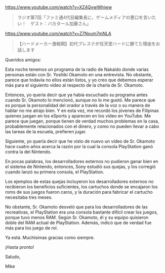 https://www.youtube.com/watch?v=XZ4QywWhjww

> ラジオ第7回「ファミ通4代目編集長に、ゲームメディアの悪口を言いたい！　ゲスト：バカタール加藤さん」 

https://www.youtube.com/watch?v=Z7Nxum7mNLA

> 【ハードメーカー激戦期】初代プレステが任天堂ハードに勝てた理由をお話します 

Queridos amigos:

Esta noche tenemos un programa de la radio de Nakaido donde varias personas están con Sr. Yoshiki Okamoto en una entrevista. No obstante, parece que todavía no ellos están listos, y yo creo que debemos esperar más para el siguiento vídeo al respecto de la charla de Sr. Okamoto.

Entonces, yo quería decir que ya había escuchado su programa antes cuando Sr. Okamoto lo mencionó, aunque no lo me gustó. Me parece que es porque la personalidad del orador a través de la voz o su manera de hablar no me atrajo bien. Y en esta vez, me recordó los jóvenes de Filipinas quienes juegan en los eSports y aparecen en los vídeo en YouTube. Me parece que juegan, porque tienen de verdad muchos problemas en la casa, probablemente relacionados con el dinero, y como no pueden llevar a cabo las tareas de la escuela, prefieren jugar.

Siguiente, yo quería decir que he visto de nuevo un vídeo de Sr. Okamoto hace cuatro años acerca la razón por la cual la consola PlayStation ganó contra la del Nintendo.

En pocas palabras, los desarrolladores externos no pudieron ganar bien en el sistema de Nintendo, entonces, Sony estudió sus quejas, y los corregió cuando lanzó su primera consola, el PlayStation. 

Los ejemplos de estas quejas incluyeron los desarrolladores externos no recibieron los beneficios suficientes, los cartuchos donde se encajaron los roms de sus juegos fueron caros, y la duración para fabricar el cartucho necesitaba tres meses. 

No obstante, Sr. Okamoto desveló que para los desarrolladores de las recreativas, el PlayStation era una consola bastante difícil crear los juegos, porque tuvo menos RAM. Según Sr. Okamoto, él y su equipo quisieron doble del RAM actual de PlayStation. Además, indicó que de verdad fue más para los juego de rol.

Ya está. Muchísimas gracias como siempre.

¡Hasta pronto!

Saludo,

Mike
